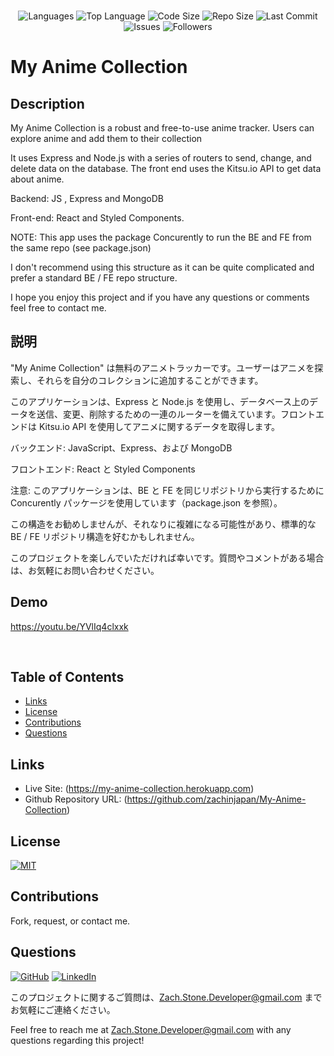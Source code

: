 </br>
<p align="center">
 <img src="https://img.shields.io/github/languages/count/zachinjapan/My-Anime-Collection?style=plastic" alt="Languages" />
 <img src="https://img.shields.io/github/languages/top/zachinjapan/My-Anime-Collection?style=plastic&labelColor=yellow" alt="Top Language" />
 <img src="https://img.shields.io/github/languages/code-size/zachinjapan/My-Anime-Collection?style=plastic" alt="Code Size" />
 <img src="https://img.shields.io/github/repo-size/zachinjapan/My-Anime-Collection?style=plastic" alt="Repo Size" /> 
 <img src="https://img.shields.io/github/last-commit/zachinjapan/My-Anime-Collection?style=plastic" alt="Last Commit" /> 
 <img src="https://img.shields.io/github/issues/zachinjapan/My-Anime-Collection?style=plastic" alt="Issues" /> 
 <img src="https://img.shields.io/github/followers/zachinjapan?style=social" alt="Followers" /> 
</p>

# My Anime Collection

## Description

My Anime Collection is a robust and free-to-use anime tracker. Users can explore anime and add them to their collection

It uses Express and Node.js with a series of routers to send, change, and delete data on the database. The front end uses the Kitsu.io API to get data about anime.

Backend: JS , Express and MongoDB

Front-end: React and Styled Components.

NOTE: This app uses the package Concurently to run the BE and FE from the same repo (see package.json)

I don't recommend using this structure as it can be quite complicated and prefer a standard BE / FE repo structure.

I hope you enjoy this project and if you have any questions or comments feel free to contact me.

## 説明

"My Anime Collection" は無料のアニメトラッカーです。ユーザーはアニメを探索し、それらを自分のコレクションに追加することができます。

このアプリケーションは、Express と Node.js を使用し、データベース上のデータを送信、変更、削除するための一連のルーターを備えています。フロントエンドは Kitsu.io API を使用してアニメに関するデータを取得します。

バックエンド: JavaScript、Express、および MongoDB

フロントエンド: React と Styled Components

注意: このアプリケーションは、BE と FE を同じリポジトリから実行するために Concurently パッケージを使用しています（package.json を参照）。

この構造をお勧めしませんが、それなりに複雑になる可能性があり、標準的な BE / FE リポジトリ構造を好むかもしれません。

このプロジェクトを楽しんでいただければ幸いです。質問やコメントがある場合は、お気軽にお問い合わせください。

## Demo

https://youtu.be/YVlIq4clxxk

</br>

## Table of Contents

- [Links](#links)
- [License](#license)
- [Contributions](#contributions)
- [Questions](#questions)

## Links

- Live Site: (https://my-anime-collection.herokuapp.com)
- Github Repository URL: (https://github.com/zachinjapan/My-Anime-Collection)

## License

[![MIT](https://img.shields.io/badge/license-MIT-green?style=plastic)](https://github.com/git/git-scm.com/blob/main/MIT-LICENSE.txt)

## Contributions

Fork, request, or contact me.

## Questions

[![GitHub](https://img.shields.io/badge/My%20GitHub-Click%20Me!-blueviolet?style=plastic&logo=GitHub)](https://github.com/zachinjapan)
[![LinkedIn](https://img.shields.io/badge/My%20LinkedIn-Click%20Me!-grey?style=plastic&logo=LinkedIn&labelColor=blue)](https://www.linkedin.com/in/zach-stone-45b649211/)

このプロジェクトに関するご質問は、Zach.Stone.Developer@gmail.com までお気軽にご連絡ください。

Feel free to reach me at Zach.Stone.Developer@gmail.com with any questions regarding this project!
